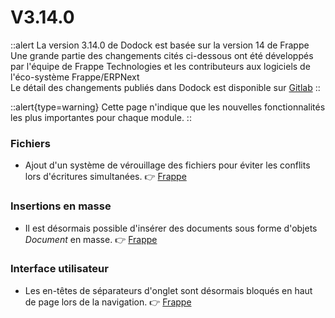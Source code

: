 # V3.14.0

::alert
La version 3.14.0 de Dodock est basée sur la version 14 de Frappe  
Une grande partie des changements cités ci-dessous ont été développés par l'équipe de Frappe Technologies et les contributeurs aux logiciels de l'éco-système Frappe/ERPNext  
Le détail des changements publiés dans Dodock est disponible sur [Gitlab](https://gitlab.com/dokos/dodock/-/releases/v3.14.0)
::

::alert{type=warning}
Cette page n'indique que les nouvelles fonctionnalités les plus importantes pour chaque module.
::

### Fichiers

- Ajout d'un système de vérouillage des fichiers pour éviter les conflits lors d'écritures simultanées.
:point_right: [Frappe](https://github.com/frappe/frappe/pull/19133)

### Insertions en masse

- Il est désormais possible d'insérer des documents sous forme d'objets *Document* en masse.
:point_right: [Frappe](https://github.com/frappe/frappe/pull/15705)

### Interface utilisateur

- Les en-têtes de séparateurs d'onglet sont désormais bloqués en haut de page lors de la navigation.
:point_right: [Frappe](https://github.com/frappe/frappe/pull/18906)